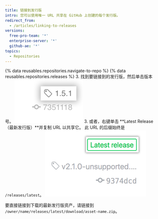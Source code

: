 ```yaml
---
title: 链接到发行版
intro: 您可以使用唯一 URL 共享在 GitHub 上创建的每个发行版。
redirect_from:
  - /articles/linking-to-releases
versions:
  free-pro-team: '*'
  enterprise-server: '*'
  github-ae: '*'
topics:
  - Repositories
---
```


{% data reusables.repositories.navigate-to-repo %}
{% data reusables.repositories.releases %}
3. 找到要链接到的发行版，然后单击版本号。 ![发行版标记信息](/assets/images/help/releases/release_tag_name.png)
3. 或者，右键单击 **Latest Release（最新发行版）**并复制 URL 以共享它。 此 URL 的后缀始终是 `/releases/latest`。 ![最新发行版标记](/assets/images/help/releases/release_latest_release_tag.png)

要直接链接到下载的最新发行版资产，请链接到 `/owner/name/releases/latest/download/asset-name.zip`。
